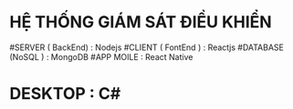 # HỆ THỐNG GIÁM SÁT ĐIỀU KHIỂN
#SERVER ( BackEnd) : Nodejs
#CLIENT ( FontEnd ) : Reactjs 
#DATABASE (NoSQL ) : MongoDB
#APP MOILE : React Native
# DESKTOP : C#
 

